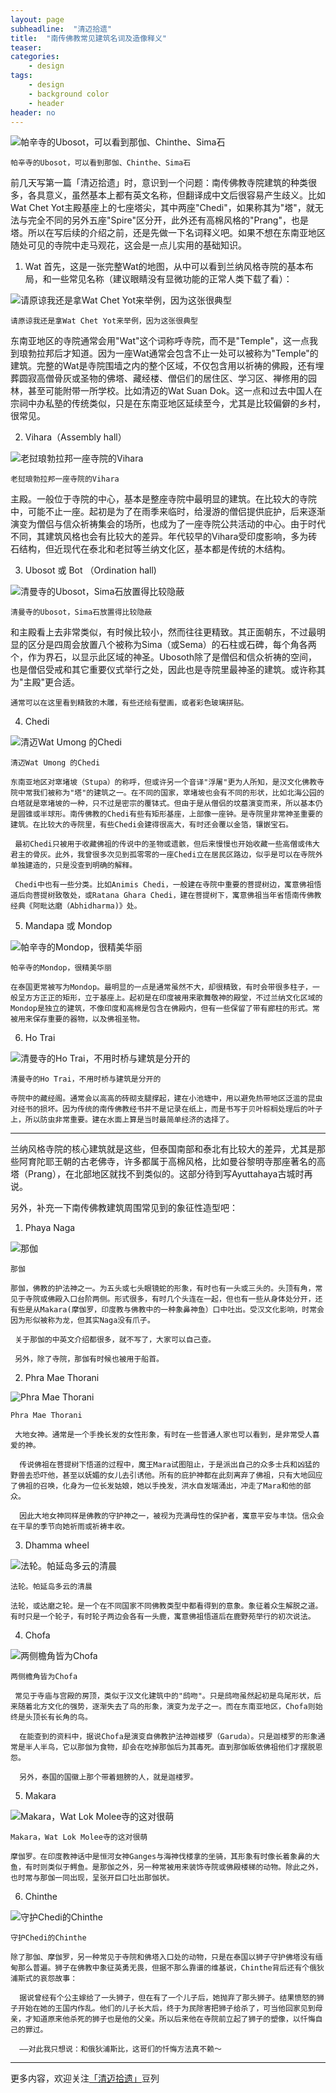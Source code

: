```yaml
---
layout: page
subheadline:  "清迈拾遗"
title:  "南传佛教常见建筑名词及造像释义"
teaser: 
categories:
    - design
tags:
    - design
    - background color
    - header
header: no
---
```

<img src="{{ site.url }}/images/wat-name/wat-name (10).jpg" alt="帕辛寺的Ubosot，可以看到那伽、Chinthe、Sima石">

`帕辛寺的Ubosot，可以看到那伽、Chinthe、Sima石`

前几天写第一篇「清迈拾遗」时，意识到一个问题：南传佛教寺院建筑的种类很多，各具意义，虽然基本上都有英文名称，但翻译成中文后很容易产生歧义。比如Wat Chet Yot主殿基座上的七座塔尖，其中两座"Chedi"，如果称其为"塔"，就无法与完全不同的另外五座"Spire"区分开，此外还有高棉风格的"Prang"，也是塔。所以在写后续的介绍之前，还是先做一下名词释义吧。如果不想在东南亚地区随处可见的寺院中走马观花，这会是一点儿实用的基础知识。

1. Wat
    首先，这是一张完整Wat的地图，从中可以看到兰纳风格寺院的基本布局，和一些常见名称（建议眼睛没有显微功能的正常人类下载了看）：

<img src="{{ site.url }}/images/wat-name/wat-name (1).jpg" alt="请原谅我还是拿Wat Chet Yot来举例，因为这张很典型">

`请原谅我还是拿Wat Chet Yot来举例，因为这张很典型`

   东南亚地区的寺院通常会用"Wat"这个词称呼寺院，而不是"Temple"，这一点我到琅勃拉邦后才知道。因为一座Wat通常会包含不止一处可以被称为"Temple"的建筑。完整的Wat是寺院围墙之内的整个区域，不仅包含用以祈祷的佛殿，还有埋葬圆寂高僧骨灰或圣物的佛塔、藏经楼、僧侣们的居住区、学习区、禅修用的园林，甚至可能附带一所学校。比如清迈的Wat Suan Dok。这一点和过去中国人在宗祠中办私塾的传统类似，只是在东南亚地区延续至今，尤其是比较偏僻的乡村，很常见。

2. Vihara（Assembly hall）
    
<img src="{{ site.url }}/images/wat-name/wat-name (5).jpg" alt="老挝琅勃拉邦一座寺院的Vihara">

`老挝琅勃拉邦一座寺院的Vihara`

   主殿。一般位于寺院的中心，基本是整座寺院中最明显的建筑。在比较大的寺院中，可能不止一座。起初是为了在雨季来临时，给漫游的僧侣提供庇护，后来逐渐演变为僧侣与信众祈祷集会的场所，也成为了一座寺院公共活动的中心。由于时代不同，其建筑风格也会有比较大的差异。年代较早的Vihara受印度影响，多为砖石结构，但近现代在泰北和老挝等兰纳文化区，基本都是传统的木结构。

3. Ubosot 或 Bot （Ordination hall)
    
<img src="{{ site.url }}/images/wat-name/wat-name (6).jpg" alt="清曼寺的Ubosot，Sima石放置得比较隐蔽">

`清曼寺的Ubosot，Sima石放置得比较隐蔽`

   和主殿看上去非常类似，有时候比较小，然而往往更精致。其正面朝东，不过最明显的区分是四周会放置八个被称为Sima（或Sema）的石柱或石碑，每个角各两个，作为界石，以显示此区域的神圣。Ubosoth除了是僧侣和信众祈祷的空间，也是僧侣受戒和其它重要仪式举行之处，因此也是寺院里最神圣的建筑。或许称其为"主殿"更合适。

    通常可以在这里看到精致的木雕，有些还绘有壁画，或者彩色玻璃拼贴。

4. Chedi 
    
<img src="{{ site.url }}/images/wat-name/wat-name (2).jpg" alt="清迈Wat Umong 的Chedi">

`清迈Wat Umong 的Chedi`

    东南亚地区对窣堵坡（Stupa）的称呼，但或许另一个音译"浮屠"更为人所知，是汉文化佛教寺院中常我们被称为"塔"的建筑之一。在不同的国家，窣堵坡也会有不同的形状，比如北海公园的白塔就是窣堵坡的一种，只不过是密宗的覆钵式。但由于是从僧侣的坟墓演变而来，所以基本仍是圆锥或半球形。南传佛教的Chedi有些有矩形基座，上部像一座钟。是寺院里非常神圣重要的建筑。在比较大的寺院里，有些Chedi会建得很高大，有时还会覆以金箔，镶嵌宝石。

     最初Chedi只被用于收藏佛祖的传说中的圣物或遗骸，但后来慢慢也开始收藏一些高僧或伟大君主的骨灰。此外，我曾很多次见到孤零零的一座Chedi立在居民区路边，似乎是可以在寺院外单独建造的，只是没查到明确的解释。

     Chedi中也有一些分类。比如Animis Chedi，一般建在寺院中重要的菩提树边，寓意佛祖悟道后向菩提树致敬处，或Ratana Ghara Chedi，建在菩提树下，寓意佛祖当年省悟南传佛教经典《阿毗达磨（Abhidharma)》处。

5. Mandapa 或 Mondop
    
<img src="{{ site.url }}/images/wat-name/wat-name (7).jpg" alt="帕辛寺的Mondop，很精美华丽">

`帕辛寺的Mondop，很精美华丽`

    在泰国更常被写为Mondop。最明显的一点是通常虽然不大，却很精致，有时会带很多柱子，一般呈方方正正的矩形，立于基座上。起初是在印度被用来歌舞敬神的殿堂，不过兰纳文化区域的Mondop是独立的建筑，不像印度和高棉是包含在佛殿内，但有一些保留了带有廊柱的形式。常被用来保存重要的器物，以及佛祖圣物。

6. Ho Trai 
    
<img src="{{ site.url }}/images/wat-name/wat-name (8).jpg" alt="清曼寺的Ho Trai，不用时桥与建筑是分开的">

`清曼寺的Ho Trai，不用时桥与建筑是分开的`

    寺院中的藏经阁。通常会以高高的砖砌支腿撑起，建在小池塘中，用以避免热带地区泛滥的昆虫对经书的损坏。因为传统的南传佛教经书并不是记录在纸上，而是书写于贝叶棕榈处理后的叶子上，所以防虫非常重要。建在水面上算是当时最简单经济的选择了。

---

兰纳风格寺院的核心建筑就是这些，但泰国南部和泰北有比较大的差异，尤其是那些阿育陀耶王朝的古老佛寺，许多都属于高棉风格，比如曼谷黎明寺那座著名的高塔（Prang），在北部地区就找不到类似的。这部分待到写Ayuttahaya古城时再说。

另外，补充一下南传佛教建筑周围常见到的象征性造型吧：

1. Phaya Naga 
    
<img src="{{ site.url }}/images/wat-name/wat-name (11).jpg" alt="那伽">

`那伽`

    那伽，佛教的护法神之一。为五头或七头眼镜蛇的形象，有时也有一头或三头的。头顶有角，常见于寺院或佛殿入口台阶两侧。形式很多，有时几个头连在一起，但也有一些从身体处分开，还有些是从Makara(摩伽罗，印度教与佛教中的一种象鼻神鱼）口中吐出。受汉文化影响，时常会因为形似被称为龙，但其实Naga没有爪子。

     关于那伽的中英文介绍都很多，就不写了，大家可以自己查。

     另外，除了寺院，那伽有时候也被用于船首。
2. Phra Mae Thorani
    
<img src="{{ site.url }}/images/wat-name/wat-name (12).jpg" alt="Phra Mae Thorani">

`Phra Mae Thorani`

     大地女神。通常是一个手挽长发的女性形象，有时在一些普通人家也可以看到，是非常受人喜爱的神。

      传说佛祖在菩提树下悟道的过程中，魔王Mara试图阻止，于是派出自己的众多士兵和凶猛的野兽去恐吓他，甚至以妩媚的女儿去引诱他。所有的庇护神都在此刻离弃了佛祖，只有大地回应了佛祖的召唤，化身为一位长发姑娘，她以手挽发，洪水自发端涌出，冲走了Mara和他的部众。

      因此大地女神同样是佛教的守护神之一，被视为充满母性的保护者，寓意平安与丰饶。信众会在干旱的季节向她祈雨或祈祷丰收。

3. Dhamma wheel
    
<img src="{{ site.url }}/images/wat-name/wat-name (3).jpg" alt="法轮。帕延岛多云的清晨">

`法轮。帕延岛多云的清晨`
     
    法轮，或达磨之轮。是一个在不同国家不同佛教类型中都看得到的意象。象征着众生解脱之道。有时只是一个轮子，有时轮子两边会各有一头鹿，寓意佛祖悟道后在鹿野苑举行的初次说法。

4. Chofa
    
<img src="{{ site.url }}/images/wat-name/wat-name (4).jpg" alt="两侧檐角皆为Chofa">

`两侧檐角皆为Chofa`

     常见于寺庙与宫殿的房顶，类似于汉文化建筑中的"鸱吻"。只是鸱吻虽然起初是鸟尾形状，后来随着北方文化的强势，逐渐失去了鸟的形象，演变为龙子之一。而在东南亚地区，Chofa则始终是头顶长有长角的鸟。

      在能查到的资料中，据说Chofa是演变自佛教护法神迦楼罗（Garuda）。只是迦楼罗的形象通常是半人半鸟，它以那伽为食物，却会在吃掉那伽后为其毒死。直到那伽皈依佛祖他们才摆脱恩怨。

      另外，泰国的国徽上那个带着翅膀的人，就是迦楼罗。

5. Makara
    
<img src="{{ site.url }}/images/wat-name/wat-name (13).jpg" alt="Makara，Wat Lok Molee寺的这对很萌">

`Makara，Wat Lok Molee寺的这对很萌`
  
    摩伽罗。在印度教神话中是恒河女神Ganges与海神伐楼拿的坐骑，其形象有时像长着象鼻的大鱼，有时则类似于鳄鱼。是那伽之外，另一种常被用来装饰寺院或佛殿楼梯的动物。除此之外，也时常与那伽一同出现，呈张开巨口吐出那伽状。

6. Chinthe
    
<img src="{{ site.url }}/images/wat-name/wat-name (9).jpg" alt="守护Chedi的Chinthe">

`守护Chedi的Chinthe`
  
    除了那伽、摩伽罗，另一种常见于寺院和佛塔入口处的动物，只是在泰国以狮子守护佛塔没有缅甸那么普遍。狮子在佛教中象征英勇无畏，但据不那么靠谱的维基说，Chinthe背后还有个俄狄浦斯式的哀怨故事：

      据说曾经有个公主嫁给了一头狮子，但在有了一个儿子后，她抛弃了那头狮子。结果愤怒的狮子开始在她的王国内作乱。他们的儿子长大后，终于为民除害把狮子给杀了，可当他回家见到母亲，才知道原来他杀死的狮子也是他的父亲。所以后来他在寺院前立起了狮子的塑像，以忏悔自己的罪过。
   
      ——对此我只想说：和俄狄浦斯比，这哥们的忏悔方法真不赖～

---

更多内容，欢迎关注[「清迈拾遗」](http://www.douban.com/doulist/39444534/)豆列

